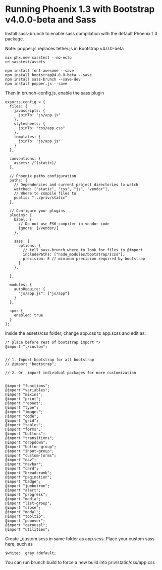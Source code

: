 # Running Phoenix 1.3 with Bootstrap v4.0.0-beta and Sass

Install sass-brunch to enable sass compilation with the default Phoenix 1.3 package.

Note: popper.js replaces tether.js in Bootstrap v4.0.0-beta

```
mix phx.new sasstest --no-ecto
cd sasstest/assets

npm install font-awesome --save
npm install bootstrap@4.0.0-beta --save
npm install sass-brunch --save-dev
npm install popper.js --save

```


Then in brunch-config.js, enable the sass plugin

```
exports.config = {
  files: {
    javascripts: {
      joinTo: "js/app.js"
    },
    stylesheets: {
      joinTo: "css/app.css"
    },
    templates: {
      joinTo: "js/app.js"
    }
  },

  conventions: {
    assets: /^(static)/
  },

  // Phoenix paths configuration
  paths: {
    // Dependencies and current project directories to watch
    watched: ["static", "css", "js", "vendor"],
    // Where to compile files to
    public: "../priv/static"
  },

  // Configure your plugins
  plugins: {
    babel: {
      // Do not use ES6 compiler in vendor code
      ignore: [/vendor/]
    },

    sass: {
      options: {
        // tell sass-brunch where to look for files to @import
        includePaths: ["node_modules/bootstrap/scss"],
        precision: 8 // minimum precision required by bootstrap
      }
    },

  },

  modules: {
    autoRequire: {
      "js/app.js": ["js/app"]
    }
  },

  npm: {
    enabled: true
  }
};

```


Inside the assets/css folder, change app.css to app.scss and edit as:


```
/* place before rest of bootstrap import */
@import "./custom";


// 1. Import bootstrap for all bootstrap 
// @import "bootstrap";

// 2. Or, import individual packages for more customization


@import "functions";
@import "variables";
@import "mixins";
@import "print";
@import "reboot";
@import "type";
@import "images";
@import "code";
@import "grid";
@import "tables";
@import "forms";
@import "buttons";
@import "transitions";
@import "dropdown";
@import "button-group";
@import "input-group";
@import "custom-forms";
@import "nav";
@import "navbar";
@import "card";
@import "breadcrumb";
@import "pagination";
@import "badge";
@import "jumbotron";
@import "alert";
@import "progress";
@import "media";
@import "list-group";
@import "close";
@import "modal";
@import "tooltip";
@import "popover";
@import "carousel";
@import "utilities";

```


Create _custom.scss in same folder as app.scss.
Place your custom sass here, such as

```
$white:  gray !default;

```


You can run brunch build to force a new build into priv/static/css/app.css

